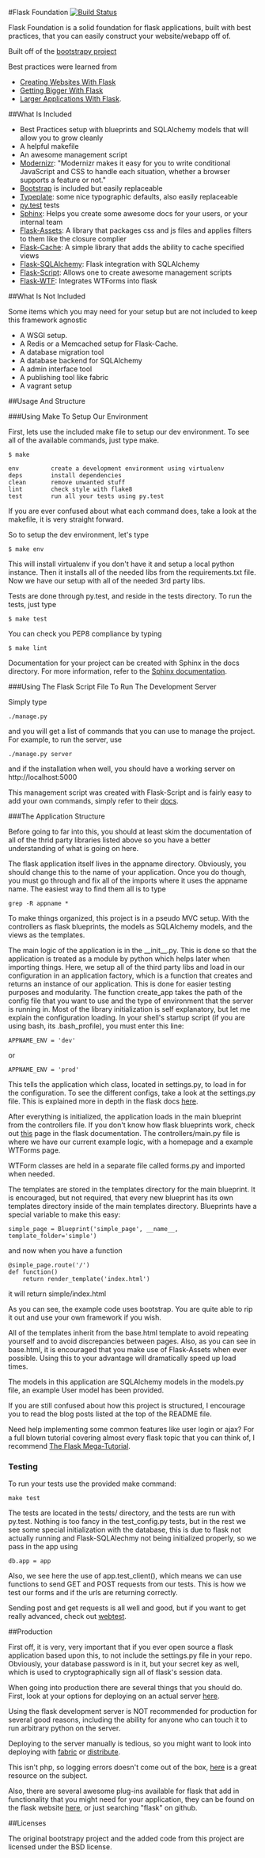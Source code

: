 #Flask Foundation
[![Build Status](https://travis-ci.org/JackStouffer/Flask-Foundation.png)](https://travis-ci.org/JackStouffer/Flask-Foundation)

Flask Foundation is a solid foundation for flask applications, built with best practices, that you can easily construct your website/webapp off of.

Built off of the [bootstrapy project](https://github.com/kirang89/bootstrapy)

Best practices were learned from
* [Creating Websites With Flask](http://maximebf.com/blog/2012/10/building-websites-in-python-with-flask/)
* [Getting Bigger With Flask](http://maximebf.com/blog/2012/11/getting-bigger-with-flask/)
* [Larger Applications With Flask](http://flask.pocoo.org/docs/patterns/packages/).

##What Is Included

* Best Practices setup with blueprints and SQLAlchemy models that will allow you to grow cleanly
* A helpful makefile
* An awesome management script
* [Modernizr](http://modernizr.com/): "Modernizr makes it easy for you to write conditional JavaScript and CSS to handle each situation, whether a browser supports a feature or not."
* [Bootstrap](http://getbootstrap.com/) is included but easily replaceable
* [Typeplate](http://typeplate.com/): some nice typographic defaults, also easily replaceable
* [py.test](http://pytest.org/latest/) tests
* [Sphinx](http://sphinx-doc.org/): Helps you create some awesome docs for your users, or your internal team
* [Flask-Assets](http://flask-assets.readthedocs.org/en/latest/): A library that packages css and js files and applies filters to them like the closure complier
* [Flask-Cache](http://pythonhosted.org/Flask-Cache/): A simple library that adds the ability to cache specified views
* [Flask-SQLAlchemy](http://pythonhosted.org/Flask-SQLAlchemy/): Flask integration with SQLAlchemy
* [Flask-Script](http://flask-script.readthedocs.org/en/latest/): Allows one to create awesome management scripts
* [Flask-WTF](https://flask-wtf.readthedocs.org/en/latest/index.html): Integrates WTForms into flask

##What Is Not Included

Some items which you may need for your setup but are not included to keep this framework agnostic

* A WSGI setup.
* A Redis or a Memcached setup for Flask-Cache.
* A database migration tool
* A database backend for SQLAlchemy
* A admin interface tool
* A publishing tool like fabric
* A vagrant setup

##Usage And Structure

###Using Make To Setup Our Environment

First, lets use the included make file to setup our dev environment. To see all of the available commands, just type make.

    $ make

    env         create a development environment using virtualenv
    deps        install dependencies
    clean       remove unwanted stuff
    lint        check style with flake8
    test        run all your tests using py.test

If you are ever confused about what each command does, take a look at the makefile, it is very straight forward.

So to setup the dev environment, let's type 

    $ make env

This will install virtualenv if you don't have it and setup a local python instance. Then it installs all of the needed libs from the requirements.txt file. Now we have our setup with all of the needed 3rd party libs.

Tests are done through py.test, and reside in the tests directory. To run the tests, just type 

    $ make test

You can check you PEP8 compliance by typing 

    $ make lint

Documentation for your project can be created with Sphinx in the docs directory. For more information, refer to the [Sphinx documentation](http://sphinx-doc.org/).

###Using The Flask Script File To Run The Development Server

Simply type

    ./manage.py

and you will get a list of commands that you can use to manage the project. For example, to run the server, use 

    ./manage.py server 

and if the installation when well, you should have a working server on http://localhost:5000

This management script was created with Flask-Script and is fairly easy to add your own commands, simply refer to their [docs](http://flask-script.readthedocs.org/en/latest/).

###The Application Structure

Before going to far into this, you should at least skim the documentation of all of the thrid party libraries listed above so you have a better understanding of what is going on here.

The flask application itself lives in the appname directory. Obviously, you should change this to the name of your application. Once you do though, you must go through and fix all of the imports where it uses the appname name. The easiest way to find them all is to type

    grep -R appname *

To make things organized, this project is in a pseudo MVC setup. With the controllers as flask blueprints, the models as SQLAlchemy models, and the views as the templates.

The main logic of the application is in the \_\_init\_\_.py. This is done so that the application is treated as a module by python which helps later when importing things. Here, we setup all of the third party libs and load in our configuration in an application factory, which is a function that creates and returns an instance of our application. This is done for easier testing purposes and modularity. The function create\_app takes the path of the config file that you want to use and the type of environment that the server is running in. Most of the library initialization is self explanatory, but let me explain the configuration loading. In your shell's startup script (if you are using bash, its .bash_profile), you must enter this line:

    APPNAME_ENV = 'dev' 

or

    APPNAME_ENV = 'prod'

This tells the application which class, located in settings.py, to load in for the configuration. To see the different configs, take a look at the settings.py file. This is explained more in depth in the flask docs [here](http://flask.pocoo.org/docs/config/#development-production).

After everything is initialized, the application loads in the main blueprint from the controllers file. If you don't know how flask blueprints work, check out [this](http://flask.pocoo.org/docs/blueprints/) page in the flask documentation. The controllers/main.py file is where we have our current example logic, with a homepage and a example WTForms page. 

WTForm classes are held in a separate file called forms.py and imported when needed.

The templates are stored in the templates directory for the main blueprint. It is encouraged, but not required, that every new blueprint has its own templates directory inside of the main templates directory. Blueprints have a special variable to make this easy:

    simple_page = Blueprint('simple_page', __name__, template_folder='simple')

and now when you have a function 

    @simple_page.route('/')
    def function()
        return render_template('index.html')

it will return simple/index.html

As you can see, the example code uses bootstrap. You are quite able to rip it out and use your own framework if you wish. 

All of the templates inherit from the base.html template to avoid repeating yourself and to avoid discrepancies between pages. Also, as you can see in base.html, it is encouraged that you make use of Flask-Assets when ever possible. Using this to your advantage will dramatically speed up load times.

The models in this application are SQLAlchemy models in the models.py file, an example User model has been provided.

If you are still confused about how this project is structured, I encourage you to read the blog posts listed at the top of the README file.

Need help implementing some common features like user login or ajax? For a full blown tutorial covering almost every flask topic that you can think of, I recommend [The Flask Mega-Tutorial](http://blog.miguelgrinberg.com/post/the-flask-mega-tutorial-part-i-hello-world).

### Testing

To run your tests use the provided make command:

    make test

The tests are located in the tests/ directory, and the tests are run with py.test. Nothing is too fancy in the test_config.py tests, but in the rest we see some special initialization with the database, this is due to flask not actually running and Flask-SQLAlechmy not being initialized properly, so we pass in the app using 

    db.app = app

Also, we see here the use of app.test\_client(), which means we can use functions to send GET and POST requests from our tests. This is how we test our forms and if the urls are returning correctly.

Sending post and get requests is all well and good, but if you want to get really advanced, check out [webtest](http://webtest.pythonpaste.org/en/latest/).

##Production

First off, it is very, very important that if you ever open source a flask application based upon this, to not include the settings.py file in your repo. Obviously, your database password is in it, but your secret key as well, which is used to cryptographically sign all of flask's session data.

When going into production there are several things that you should do. First, look at your options for deploying on an actual server [here](http://flask.pocoo.org/docs/deploying/). 

Using the flask development server is NOT recommended for production for several good reasons, including the ability for anyone who can touch it to run arbitrary python on the server. 

Deploying to the server manually is tedious, so you might want to look into deploying with [fabric](http://flask.pocoo.org/docs/patterns/fabric/) or [distribute](http://flask.pocoo.org/docs/patterns/distribute/#distribute-deployment). 

This isn't php, so logging errors doesn't come out of the box, [here](http://flask.pocoo.org/docs/errorhandling/) is a great resource on the subject. 

Also, there are several awesome plug-ins available for flask that add in functionality that you might need for your application, they can be found on the flask website [here](http://flask.pocoo.org/extensions/), or just searching "flask" on github.

##Licenses

The original bootstrapy project and the added code from this project are licensed under the BSD license.
